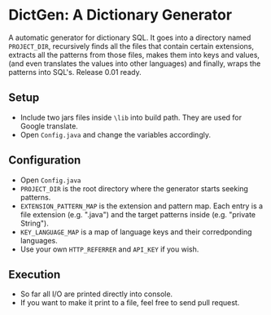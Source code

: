 DictGen: A Dictionary Generator
======
A automatic generator for dictionary SQL.
It goes into a directory named `PROJECT_DIR`,
recursively finds all the files that contain certain extensions,
extracts all the patterns from those files,
makes them into keys and values,
(and even translates the values into other languages)
and finally,
wraps the patterns into SQL's.
Release 0.01 ready.

## Setup
- Include two jars files inside `\lib` into build path. They are used for Google translate.
- Open `Config.java` and change the variables accordingly.

## Configuration
- Open `Config.java`
- `PROJECT_DIR` is the root directory where the generator starts seeking patterns.
- `EXTENSION_PATTERN_MAP` is the extension and pattern map. Each entry is a file extension (e.g. ".java") and the target patterns inside (e.g. "private String").
- `KEY_LANGUAGE_MAP` is a map of language keys and their corredponding languages.
- Use your own `HTTP_REFERRER` and `API_KEY` if you wish.

## Execution
- So far all I/O are printed directly into console.
- If you want to make it print to a file, feel free to send pull request.
